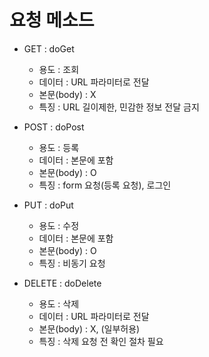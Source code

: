 # 요청 메소드

- GET 			: doGet
  * 용도 		: 조회
  * 데이터		: URL 파라미터로 전달
  * 본문(body)	: X
  * 특징			: URL 길이제한, 민감한 정보 전달 금지
  
- POST 			: doPost
  * 용도 		: 등록
  * 데이터		: 본문에 포함
  * 본문(body)	: O
  * 특징			: form 요청(등록 요청), 로그인
  
- PUT 			: doPut
  * 용도 		: 수정
  * 데이터		: 본문에 포함
  * 본문(body)	: O
  * 특징			: 비동기 요청
  
- DELETE 		: doDelete
  * 용도 		: 삭제
  * 데이터		: URL 파라미터로 전달
  * 본문(body)	: X, (일부허용)
  * 특징			: 삭제 요청 전 확인 절차 필요
  
  
  
  
  